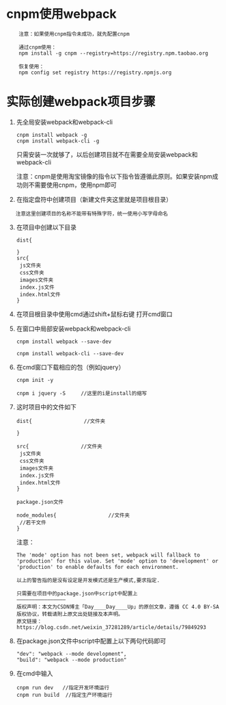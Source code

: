 # cnpm使用webpack

~~~~
	注意：如果使用cnpm指令未成功，就先配置cnpm
	
	通过cnpm使用：
	npm install -g cnpm --registry=https://registry.npm.taobao.org
	
	恢复使用：
	npm config set registry https://registry.npmjs.org
~~~~



# 实际创建webpack项目步骤

1. 先全局安装webpack和webpack-cli

   ~~~~
   cnpm install webpack -g
   cnpm install webpack-cli -g
   ~~~~

   只需安装一次就够了，以后创建项目就不在需要全局安装webpack和webpack-cli

   注意：cnpm是使用淘宝镜像的指令以下指令皆遵循此原则。如果安装npm成功则不需要使用cnpm，使用npm即可

2. 在指定盘符中创建项目（新建文件夹这里就是项目根目录）

`   注意这里创建项目的名称不能带有特殊字符，统一使用小写字母命名`

3. 在项目中创建以下目录

   ~~~
   dist{
   
   }
   src{
   	js文件夹
   	css文件夹
   	images文件夹
   	index.js文件
   	index.html文件
   }
   ~~~

4. 在项目根目录中使用cmd通过shift+鼠标右键 打开cmd窗口

5. 在窗口中局部安装webpack和webpack-cli

   ~~~~
   cnpm install webpack --save-dev
   
   cnpm install webpack-cli --save-dev
   ~~~~

6. 在cmd窗口下载相应的包（例如jquery）

   ~~~
   cnpm init -y
   
   cnpm i jquery -S     //这里的i是install的缩写
   ~~~

7. 这时项目中的文件如下

   ~~~
   dist{                 //文件夹
   
   }
   
   src{                 //文件夹
   	js文件夹
   	css文件夹
   	images文件夹
   	index.js文件
   	index.html文件
   }
   
   package.json文件
   
   node_modules{                 //文件夹
    //若干文件
   }
   ~~~

   注意：

   ~~~
   The 'mode' option has not been set, webpack will fallback to 'production' for this value. Set 'mode' option to 'development' or 'production' to enable defaults for each environment.
   
   以上的警告指的是没有设定是开发模式还是生产模式,要求指定.
   
   只需要在项目中的package.json中script中配置上
   ————————————————
   版权声明：本文为CSDN博主「Day____Day____Up」的原创文章，遵循 CC 4.0 BY-SA 版权协议，转载请附上原文出处链接及本声明。
   原文链接：https://blog.csdn.net/weixin_37281289/article/details/79849293
   ~~~

   

8. 在package.json文件中script中配置上以下两句代码即可

   ~~~
   "dev": "webpack --mode development",
   "build": "webpack --mode production"
   ~~~

9. 在cmd中输入

   ~~~
   cnpm run dev   //指定开发环境运行
   cnpm run build  //指定生产环境运行
   ~~~

   